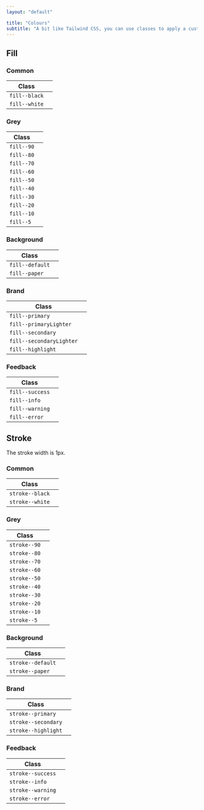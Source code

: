```yaml
---
layout: "default"

title: "Colours"
subtitle: "A bit like Tailwind CSS, you can use classes to apply a custom background color or stroke colour to an element."
---
```


## Fill

### Common

| Class | |
| --- | --- |
| `fill--black` | <span class="colorBlock fill--black"></span> |
| `fill--white` | <span class="colorBlock fill--white"></span> |

### Grey

| Class | |
| --- | --- |
| `fill--90` | <span class="colorBlock fill--grey90"></span> |
| `fill--80` | <span class="colorBlock fill--grey80"></span> |
| `fill--70` | <span class="colorBlock fill--grey70"></span> |
| `fill--60` | <span class="colorBlock fill--grey60"></span> |
| `fill--50` | <span class="colorBlock fill--grey50"></span> |
| `fill--40` | <span class="colorBlock fill--grey40"></span> |
| `fill--30` | <span class="colorBlock fill--grey30"></span> |
| `fill--20` | <span class="colorBlock fill--grey20"></span> |
| `fill--10` | <span class="colorBlock fill--grey10"></span> |
| `fill--5` | <span class="colorBlock fill--grey5"></span> |

### Background

| Class | |
| --- | --- |
| `fill--default` | <span class="colorBlock fill--default"></span> |
| `fill--paper` | <span class="colorBlock fill--paper"></span> |

### Brand

| Class | |
| --- | --- |
| `fill--primary` | <span class="colorBlock fill--primary"></span> |
| `fill--primaryLighter` | <span class="colorBlock fill--primaryLighter"></span> |
| `fill--secondary` | <span class="colorBlock fill--secondary"></span> |
| `fill--secondaryLighter` | <span class="colorBlock fill--secondaryLighter"></span> |
| `fill--highlight` | <span class="colorBlock fill--highlight"></span> |

### Feedback

| Class | |
| --- | --- |
| `fill--success` | <span class="colorBlock fill--success"></span> |
| `fill--info` | <span class="colorBlock fill--info"></span> |
| `fill--warning` | <span class="colorBlock fill--warning"></span> |
| `fill--error` | <span class="colorBlock fill--error"></span> |

## Stroke

The stroke width is 1px.

### Common

| Class | |
| --- | --- |
| `stroke--black` | <span class="colorBlock stroke--black"></span> |
| `stroke--white` | <span class="colorBlock stroke--white"></span> |

### Grey

| Class | |
| --- | --- |
| `stroke--90` | <span class="colorBlock stroke--grey90"></span> |
| `stroke--80` | <span class="colorBlock stroke--grey80"></span> |
| `stroke--70` | <span class="colorBlock stroke--grey70"></span> |
| `stroke--60` | <span class="colorBlock stroke--grey60"></span> |
| `stroke--50` | <span class="colorBlock stroke--grey50"></span> |
| `stroke--40` | <span class="colorBlock stroke--grey40"></span> |
| `stroke--30` | <span class="colorBlock stroke--grey30"></span> |
| `stroke--20` | <span class="colorBlock stroke--grey20"></span> |
| `stroke--10` | <span class="colorBlock stroke--grey10"></span> |
| `stroke--5` | <span class="colorBlock stroke--grey5"></span> |

### Background

| Class | |
| --- | --- |
| `stroke--default` | <span class="colorBlock stroke--default"></span> |
| `stroke--paper` | <span class="colorBlock stroke--paper"></span> |

### Brand

| Class | |
| --- | --- |
| `stroke--primary` | <span class="colorBlock stroke--primary"></span> |
| `stroke--secondary` | <span class="colorBlock stroke--secondary"></span> |
| `stroke--highlight` | <span class="colorBlock stroke--highlight"></span> |

### Feedback

| Class | |
| --- | --- |
| `stroke--success` | <span class="colorBlock stroke--success"></span> |
| `stroke--info` | <span class="colorBlock stroke--info"></span> |
| `stroke--warning` | <span class="colorBlock stroke--warning"></span> |
| `stroke--error` | <span class="colorBlock stroke--error"></span> |
